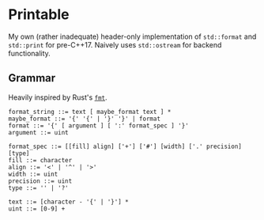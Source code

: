 # Printable

My own (rather inadequate) header-only implementation of `std::format` and `std::print` for pre-C++17. Naively uses `std::ostream` for backend functionality.

## Grammar

Heavily inspired by Rust's [`fmt`](https://doc.rust-lang.org/std/fmt/).

```text
format_string ::= text [ maybe_format text ] *
maybe_format ::= '{' '{' | '}' '}' | format
format ::= '{' [ argument ] [ ':' format_spec ] '}'
argument ::= uint

format_spec ::= [[fill] align] ['+'] ['#'] [width] ['.' precision] [type]
fill ::= character
align ::= '<' | '^' | '>'
width ::= uint
precision ::= uint
type ::= '' | '?'

text ::= [character - '{' | '}'] *
uint ::= [0-9] +
```
